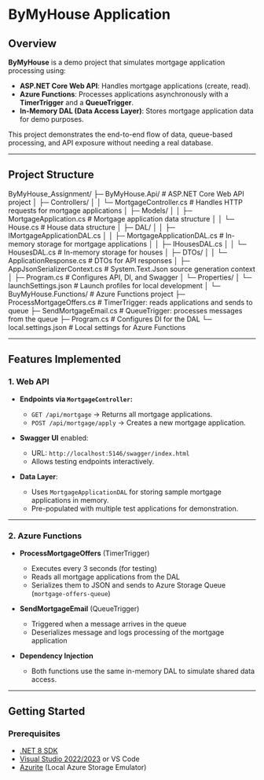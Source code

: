 # ByMyHouse Application

## Overview
**ByMyHouse** is a demo project that simulates mortgage application processing using:

- **ASP.NET Core Web API**: Handles mortgage applications (create, read).  
- **Azure Functions**: Processes applications asynchronously with a **TimerTrigger** and a **QueueTrigger**.  
- **In-Memory DAL (Data Access Layer)**: Stores mortgage application data for demo purposes.  

This project demonstrates the end-to-end flow of data, queue-based processing, and API exposure without needing a real database.

---

## Project Structure

ByMyHouse_Assignment/ ├─ ByMyHouse.Api/                  # ASP.NET Core Web API project │  ├─ Controllers/ │  │   └─ MortgageController.cs    # Handles HTTP requests for mortgage applications │  ├─ Models/ │  │   ├─ MortgageApplication.cs   # Mortgage application data structure │  │   └─ House.cs                 # House data structure │  ├─ DAL/ │  │   ├─ IMortgageApplicationDAL.cs │  │   ├─ MortgageApplicationDAL.cs # In-memory storage for mortgage applications │  │   ├─ IHousesDAL.cs │  │   └─ HousesDAL.cs             # In-memory storage for houses │  ├─ DTOs/ │  │   └─ ApplicationResponse.cs   # DTOs for API responses │  ├─ AppJsonSerializerContext.cs  # System.Text.Json source generation context │  ├─ Program.cs                   # Configures API, DI, and Swagger │  └─ Properties/ │      └─ launchSettings.json      # Launch profiles for local development │ └─ BuyMyHouse.Functions/           # Azure Functions project ├─ ProcessMortgageOffers.cs     # TimerTrigger: reads applications and sends to queue ├─ SendMortgageEmail.cs         # QueueTrigger: processes messages from the queue ├─ Program.cs                   # Configures DI for the DAL └─ local.settings.json          # Local settings for Azure Functions

---

## Features Implemented

### 1. Web API
- **Endpoints via `MortgageController`:**
  - `GET /api/mortgage` → Returns all mortgage applications.
  - `POST /api/mortgage/apply` → Creates a new mortgage application.  

- **Swagger UI** enabled:
  - URL: `http://localhost:5146/swagger/index.html`
  - Allows testing endpoints interactively.

- **Data Layer**:  
  - Uses `MortgageApplicationDAL` for storing sample mortgage applications in memory.  
  - Pre-populated with multiple test applications for demonstration.

---

### 2. Azure Functions
- **ProcessMortgageOffers** (TimerTrigger)
  - Executes every 3 seconds (for testing)  
  - Reads all mortgage applications from the DAL  
  - Serializes them to JSON and sends to Azure Storage Queue (`mortgage-offers-queue`)  

- **SendMortgageEmail** (QueueTrigger)
  - Triggered when a message arrives in the queue  
  - Deserializes message and logs processing of the mortgage application  

- **Dependency Injection**
  - Both functions use the same in-memory DAL to simulate shared data access.

---

## Getting Started

### Prerequisites
- [.NET 8 SDK](https://dotnet.microsoft.com/download)
- [Visual Studio 2022/2023](https://visualstudio.microsoft.com/) or VS Code
- [Azurite](https://github.com/Azure/Azurite) (Local Azure Storage Emulator)
